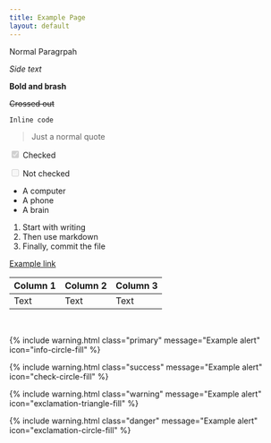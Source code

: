 ```yaml
---
title: Example Page
layout: default
---
```


Normal Paragrpah

<i>Side text</i>

<b>Bold and brash</b>

<s>Crossed out</s>

<code>Inline code</code>

> Just a normal quote

<p><input checked="checked" disabled="disabled" type="checkbox" /> Checked</p>

<p><input disabled="disabled" type="checkbox" /> Not checked</p>

* A computer
* A phone
* A brain

1. Start with writing
2. Then use markdown
3. Finally, commit the file

[Example link](https://example.com)

| Column 1 | Column 2 | Column 3 |
| -------- | -------- | -------- |
| Text     | Text     | Text     |

<br />

{% include warning.html class="primary" message="Example alert" icon="info-circle-fill" %}

{% include warning.html class="success" message="Example alert" icon="check-circle-fill" %}

{% include warning.html class="warning" message="Example alert" icon="exclamation-triangle-fill" %}

{% include warning.html class="danger" message="Example alert" icon="exclamation-circle-fill" %}

